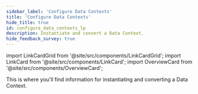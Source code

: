 ```yaml
---
sidebar_label: 'Configure Data Contexts'
title: 'Configure Data Contexts'
hide_title: true
id: configure_data_contexts_lp
description: Instantiate and convert a Data Context.
hide_feedback_survey: true
---
```


import LinkCardGrid from '@site/src/components/LinkCardGrid';
import LinkCard from '@site/src/components/LinkCard';
import OverviewCard from '@site/src/components/OverviewCard';

<OverviewCard title={frontMatter.title}>
  This is where you'll find information for instantiating and converting a Data Context.
</OverviewCard>

<LinkCardGrid>
  <LinkCard topIcon label="Instantiate a Data Context" description="Instantiate a Data Context so that you can continue working with previously defined GX configurations" to="/oss/guides/setup/configuring_data_contexts/instantiating_data_contexts/instantiate_data_context" icon="/img/instantiate_icon.svg" />
  <LinkCard topIcon label="Convert a Data Context" description="Convert an Ephemeral Data Context to a Filesystem Data Context" to="/oss/guides/setup/configuring_data_contexts/how_to_convert_an_ephemeral_data_context_to_a_filesystem_data_context" icon="/img/convert_icon.svg" />
  <LinkCard topIcon label="Configure credentials" description="Populate credentials with an environment variable, a YAML file, or a secret manager" to="/oss/guides/setup/configuring_data_contexts/how_to_configure_credentials" icon="/img/configure_icon.svg" />
</LinkCardGrid>